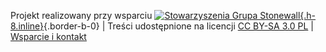 Projekt realizowany przy wsparciu [![Stowarzyszenia Grupa Stonewall](/media/img/logo/STOn_logo_transparent-pink.svg){.h-8.inline}](https://grupa-stonewall.pl){.border-b-0} | Treści udostępnione na licencji [CC BY-SA 3.0 PL](/strony/licencja) | [Wsparcie i kontakt](/strony/wsparcie-projektu)
